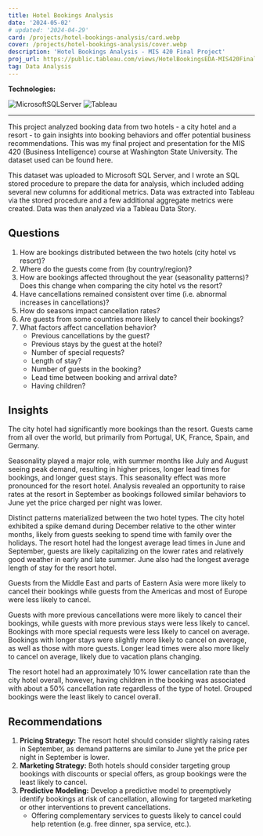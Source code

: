 ```yaml
---
title: Hotel Bookings Analysis
date: '2024-05-02'
# updated: '2024-04-29'
card: /projects/hotel-bookings-analysis/card.webp
cover: /projects/hotel-bookings-analysis/cover.webp
description: 'Hotel Bookings Analysis - MIS 420 Final Project'
proj_url: https://public.tableau.com/views/HotelBookingsEDA-MIS420FinalProject/HotelBookings?:language=en-US&:sid=&:display_count=n&:origin=viz_share_link
tag: Data Analysis
---
```


<script>
    import Anchor from '$lib/components/markdown/Anchor.svelte';
    import Tableau from '$lib/components/markdown/Tableau.svelte';
</script>

**Technologies:**

![MicrosoftSQLServer](https://img.shields.io/badge/Microsoft%20SQL%20Server-CC2927?style=for-the-badge&logo=microsoft%20sql%20server&logoColor=white)
![Tableau](https://img.shields.io/badge/Tableau-E97627?style=for-the-badge&logo=Tableau&logoColor=white)

---

This project analyzed booking data from two hotels - a city hotel and a resort - to gain insights into booking behaviors and offer potential business recommendations. This was my final project and presentation for the MIS 420 (Business Intelligence) course at Washington State University. The dataset used can be found <Anchor href="https://www.kaggle.com/jessemostipak/hotel-booking-demand" rel="external">here</Anchor>.

This dataset was uploaded to Microsoft SQL Server, and I wrote an SQL stored procedure to prepare the data for analysis, which included adding several new columns for additional metrics. Data was extracted into Tableau via the stored procedure and a few additional aggregate metrics were created. Data was then analyzed via a Tableau Data Story.

<Tableau url="https://public.tableau.com/views/HotelBookingsEDA-MIS420FinalProject/HotelBookings"/>

## Questions

1. How are bookings distributed between the two hotels (city hotel vs resort)?
2. Where do the guests come from (by country/region)?
3. How are bookings affected throughout the year (seasonality patterns)? Does this change when comparing the city hotel vs the resort?
4. Have cancellations remained consistent over time (i.e. abnormal increases in cancellations)?
5. How do seasons impact cancellation rates?
6. Are guests from some countries more likely to cancel their bookings?
7. What factors affect cancellation behavior?
   - Previous cancellations by the guest?
   - Previous stays by the guest at the hotel?
   - Number of special requests?
   - Length of stay?
   - Number of guests in the booking?
   - Lead time between booking and arrival date?
   - Having children?

## Insights

The city hotel had significantly more bookings than the resort. Guests came from all over the world, but primarily from Portugal, UK, France, Spain, and Germany.

Seasonality played a major role, with summer months like July and August seeing peak demand, resulting in higher prices, longer lead times for bookings, and longer guest stays. This seasonality effect was more pronounced for the resort hotel. Analysis revealed an opportunity to raise rates at the resort in September as bookings followed similar behaviors to June yet the price charged per night was lower.

Distinct patterns materialized between the two hotel types. The city hotel exhibited a spike demand during December relative to the other winter months, likely from guests seeking to spend time with family over the holidays. The resort hotel had the longest average lead times in June and September, guests are likely capitalizing on the lower rates and relatively good weather in early and late summer. June also had the longest average length of stay for the resort hotel.

Guests from the Middle East and parts of Eastern Asia were more likely to cancel their bookings while guests from the Americas and most of Europe were less likely to cancel.

Guests with more previous cancellations were more likely to cancel their bookings, while guests with more previous stays were less likely to cancel. Bookings with more special requests were less likely to cancel on average. Bookings with longer stays were slightly more likely to cancel on average, as well as those with more guests. Longer lead times were also more likely to cancel on average, likely due to vacation plans changing.

The resort hotel had an approximately 10% lower cancellation rate than the city hotel overall, however, having children in the booking was associated with about a 50% cancellation rate regardless of the type of hotel. Grouped bookings were the least likely to cancel overall.

## Recommendations

1. **Pricing Strategy:** The resort hotel should consider slightly raising rates in September, as demand patterns are similar to June yet the price per night in September is lower.
2. **Marketing Strategy:** Both hotels should consider targeting group bookings with discounts or special offers, as group bookings were the least likely to cancel.
3. **Predictive Modeling:** Develop a predictive model to preemptively identify bookings at risk of cancellation, allowing for targeted marketing or other interventions to prevent cancellations.
   - Offering complementary services to guests likely to cancel could help retention (e.g. free dinner, spa service, etc.).
